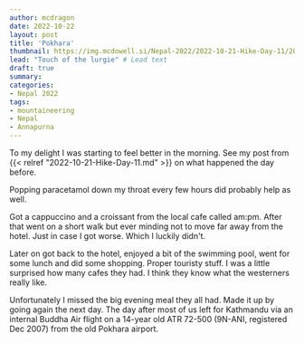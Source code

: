 ```yaml
---
author: mcdragon
date: 2022-10-22
layout: post
title: 'Pokhara'
thumbnail: https://img.mcdowell.si/Nepal-2022/2022-10-21-Hike-Day-11/2022-10-21-Hike-Day-11_680x680.jpg
lead: "Touch of the lurgie" # Lead text
draft: true
summary: 
categories:
- Nepal 2022
tags:
- mountaineering
- Nepal
- Annapurna
---
```

To my delight I was starting to feel better in the morning. See my post from {{< relref "2022-10-21-Hike-Day-11.md" >}} on what happened the day before. 

Popping paracetamol down my throat every few hours did probably help as well. 

Got a cappuccino and a croissant from the local cafe called am:pm. After that went on a short walk but ever minding not to move far away from the hotel. Just in case I got worse. Which I luckily didn't. 

Later on got back to the hotel, enjoyed a bit of the swimming pool, went for some lunch and did some shopping. Proper touristy stuff. I was a little surprised how many cafes they had. I think they know what the westerners really like. 

Unfortunately I missed the big evening meal they all had. Made it up by going again the next day. The day after most of us left for Kathmandu via an internal Buddha Air flight on a 14-year old ATR 72-500 (9N-ANI, registered Dec 2007) from the old Pokhara airport. 